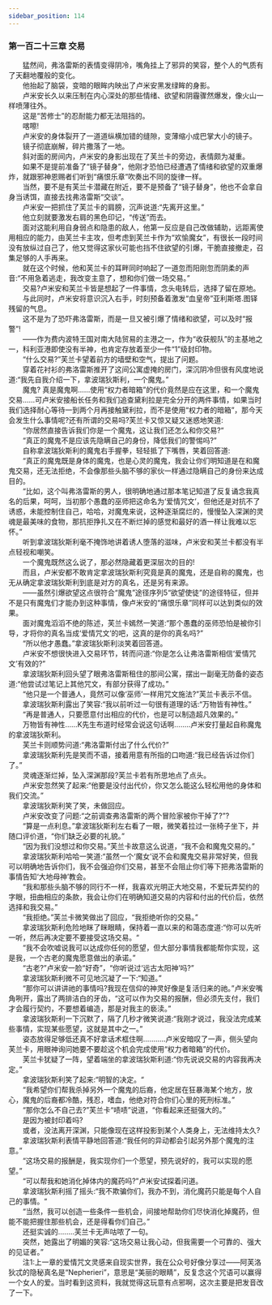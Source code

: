 ```yaml
---
sidebar_position: 114
---
```

### 第一百二十三章 交易  


　　猛然间，弗洛雷斯的表情变得阴冷，嘴角挂上了邪异的笑容，整个人的气质有了天翻地覆般的变化。  
　　他抬起了脑袋，变暗的眼眸内映出了卢米安黑发绿眸的身影。  
　　卢米安长久以来压制在内心深处的那些情绪、欲望和阴霾骤然爆发，像火山一样喷薄往外。  
　　这是“苦修士”的忍耐能力都无法阻挡的。  
　　喀嚓!  
　　卢米安的身体裂开了一道道纵横加错的缝隙，变薄缩小成巴掌大小的镜子。  
　　镜子彻底崩解，碎片撒落了一地。  
　　斜对面的房间内，卢米安的身影出现在了芙兰卡的旁边，表情颇为凝重。  
　　如果不是提前准备了“镜子替身”，他刚才恐怕已经遭遇了情绪和欲望的双重爆炸，就跟邪神恩赐者们听到“痛恨乐章”吹奏出不同的旋律一样。  
　　当然，要不是有芙兰卡潜藏在附近，要不是预备了“镜子替身”，他也不会拿自身当诱饵，直接去找弗洛雷斯“交谈”。  
　　卢米安一把抓住了芙兰卡的肩膀，沉声说道:“先离开这里。”  
　　他立刻就要激发右肩的黑色印记，“传送”而去。  
　　面对这能利用自身弱点和隐患的敌人，他第一反应是自己改做辅助，远距离使用相应的能力，由芙兰卡主攻，但考虑到芙兰卡作为“欢愉魔女”，有很长一段时间没有放纵过自己了，他又觉得这家伙可能也挡不住欲望的引爆，干脆直接撤走，召集足够的人手再来。  
　　就在这个时候，他和芙兰卡的耳畔同时响起了一道忽而阳刚忽而阴柔的声音:“不用急着逃走，我改变主意了，想和你们做一场交易。”  
　　交易?卢米安和芙兰卡皆是想起了一件事情，念头电转后，选择了留在原地。  
　　与此同时，卢米安将意识沉入右手，时刻预备着激发“血皇帝”亚利斯塔.图铎残留的气息。  
　　这不是为了恐吓弗洛雷斯，而是一旦又被引爆了情绪和欲望，可以及时“报警”!  
　　——作为费内波特王国对南大陆贸易的主港之一，作为“收获舰队”的主基地之一，科利亚港即使没有半神，也肯定存放着至少一件“1”级封印物。  
　　“什么交易?”芙兰卡望着前方的墙壁和空气，提出了问题。  
　　穿着花衬衫的弗洛雷斯推开了这间公寓虚掩的房门，深沉阴冷但很有风度地说道:“我先自我介绍一下，拿波瑞狄斯利，一个魔鬼。”  
　　魔鬼? 真是魔鬼啊……使用“权力者暗箱”的代价竟然是应在这里，和一个魔鬼交易...…可卢米安接船长任务和我们追查黛利拉是完全分开的两件事情，如果当时我们选择耐心等待一到两个月再接触黛利拉，而不是使用“权力者的暗箱”，那今天会发生什么事情呢?还有所谓的交易吗?芙兰卡又惊又疑又迷惑地笑道:  
　　“你居然直接告诉我们你是一个魔鬼，这让我们还怎么和你交易?“  
　　“真正的魔鬼不是应该先隐瞒自己的身份，降低我们的警惕吗?”  
　　自称拿波瑞狄斯利的魔鬼右手握拳，轻轻抵了下嘴唇，笑着回答道:  
　　“真正的魔鬼既是身体的魔鬼，也是心灵的魔鬼，我会让你们明知道是在和魔鬼交易，还无法拒绝，不会像那些头脑不够的家伙一样通过隐瞒自己的身份来达成目的。  
　　“比如，这个叫弗洛雷斯的男人，很明确地通过那本笔记知道了反复诵念我真名的后果，呵呵，当初那个愚蠢的巫师把这命名为‘爱情咒文’，但他还是对抗不了诱惑，未能控制住自己，哈哈，对魔鬼来说，这种逐渐腐烂的，慢慢坠入深渊的灵魂是最美味的食物，那抗拒挣扎又在不断烂掉的感觉和最好的酒一样让我难以忘怀。”  
　　听到拿波瑞狄斯利毫不掩饰地讲着诱人堕落的滋味，卢米安和芙兰卡都没有半点轻视和嘲笑。  
　　一个魔鬼既然这么说了，那必然隐藏着更深层次的目的!  
　　而且，卢米安都不敢肯定拿波瑞狄斯利究竟是真的魔鬼，还是自称的魔鬼，也无从确定拿波瑞狄斯利到底是对方的真名，还是另有来源。  
　　——虽然引爆欲望这点很符合“魔鬼”途径序列5“欲望使徒”的途径特征，但并不是只有魔鬼们才能办到这种事情，像卢米安的“痛恨乐章”同样可以达到类似的效果。  
　　面对魔鬼滔滔不绝的陈述，芙兰卡嫣然一笑道:“那个愚蠢的巫师恐怕是被你引导，才将你的真名当成‘爱情咒文’的吧，这真的是你的真名吗?”  
　　“所以他才愚蠢。”拿波瑞狄斯利淡笑着回答道。  
　　卢米安不想很快进入交易环节，转而问道:“你是怎么让弗洛雷斯相信‘爱情咒文’有效的?”  
　　拿波瑞狄斯利回头望了眼弗洛雷斯租住的那间公寓，摆出一副毫无防备的姿态道:“他尝试过笔记上其他咒文，有部分获得了成功。”  
　　“他只是一个普通人，竟然可以像‘巫师’一样用咒文施法?”芙兰卡表示不信。  
　　拿波瑞狄斯利露出了笑容:“我以前听过一句很有道理的话:“万物皆有神性。”  
　　“再是普通人，只要愿意付出相应的代价，也是可以制造超凡效果的。”  
　　万物皆有神性……K先生布道时经常会说这句话啊….….卢米安打量起自称魔鬼的拿波瑞狄斯利。  
　　芙兰卡则顺势问道:“弗洛雷斯付出了什么代价?”  
　　拿波瑞狄斯利先是笑而不语，接着用意有所指的口吻道:“我已经告诉过你们了。”  
　　灵魂逐渐烂掉，坠入深渊那段?芙兰卡若有所思地点了点头。  
　　卢米安忽然笑了起来:“他要是没付出代价，你又怎么能这么轻松用他的身体和我们交流。”  
　　拿波瑞狄斯利笑了笑，未做回应。  
　　卢米安改变了问题:“之前调查弗洛雷斯的两个冒险家被你干掉了?”?  
　　“算是一点利息。”拿波瑞狄斯利左右看了一眼，微笑着拉过一张椅子坐下，并随口评价道，“你们缺乏必要的礼貌。”  
　　“因为我们没想过和你交易。”芙兰卡故意这么说道，“我不会和魔鬼交易的。”  
　　拿波瑞狄斯利哈哈一笑道:“虽然一个‘魔女’说不会和魔鬼交易非常好笑，但我可以明确地告诉你们，我不会强迫你们交易，甚至不会阻止你们等下把弗洛雷斯的事情告知‘大地母神’教会。  
　　“我和那些头脑不够的同行不一样，我喜欢光明正大地交易，不爱玩弄契约的字眼，扭曲相应的条款，我会让你们在明确知道交易的内容和付出的代价后，依然选择和我交易。”  
　　“我拒绝。”芙兰卡微笑做出了回应，“我拒绝听你的交易。”  
　　拿波瑞狄斯利危险地眯了眯眼睛，保持着一直以来的和蔼态度道:“你可以先听一听，然后再决定要不要接受这场交易。“  
　　“我不会吹嘘说我可以达成你任何的愿望，但大部分事情我都能帮你实现，这是我，一个古老的魔鬼愿意做出的承诺。”  
　　“古老?”卢米安一脸“好奇”，“你听说过‘远古太阳神’吗?”  
　　拿波瑞狄斯利微不可见地沉凝了一下:“知道。”  
　　“那你可以讲讲祂的事情吗?我现在信仰的神灵好像是复活归来的祂。”卢米安嘴角咧开，露出了两排洁白的牙齿，“这可以作为交易的报酬，但必须先支付，我们才会履行契约，不要想着编造，那是对我主的亵渎。”  
　　拿波瑞狄斯利一下沉默了，隔了几秒才微笑说道:“我刚才说过，我没法完成某些事情，实现某些愿望，这就是其中之一。”  
　　姿态放得足够低还真不好拿话术框住啊.……….卢米安暗叹了一声，侧头望向芙兰卡，用眼神询问她要不要趁这个机会完成使用“权力者暗箱”的代价。  
　　芙兰卡犹疑了一阵，望着端坐的拿波瑞狄斯利道:“你先说说交易的内容我再决定。”  
　　拿波瑞狄斯利笑了起来:“明智的决定。“  
　　“我希望你们帮我杀掉另外一个魔鬼的后裔，他定居在狂暴海某个地方，放心，魔鬼的后裔都冷酷，残忍，嗜血，他绝对符合你们心里的死刑标准。”  
　　“那你怎么不自己去?”芙兰卡“啧啧”说道，“你看起来还挺强大的。”  
　　是因为被封印着吗?  
　　或者，没法离开深渊，只能像现在这样投影到某个人类身上，无法维持太久?  
　　拿波瑞狄斯利表情平静地回答道:“我任何的异动都会引起另外那个魔鬼的注意。”  
　　“这场交易的报酬是，我实现你们一个愿望，预先说好的，我可以实现的愿望。”  
　　“可以帮我和她消化掉体内的魔药吗?”卢米安试探着问道。  
　　拿波瑞狄斯利摇了摇头:“我不欺骗你们，我办不到，消化魔药只能是每个人自己的事情。“  
　　“当然，我可以创造一些条件一些机会，间接地帮助你们尽快消化掉魔药，但能不能把握住那些机会，还是得看你们自己。”  
　　还挺实诚的.…….芙兰卡无声咕哝了一句。  
　　突然，她露出了明媚的笑容:“这场交易让我心动，但我需要一个可靠的、强大的见证者。”  
　　注1:上一章的爱情咒文灵感来自现实世界，我在公众号好像分享过——阿芙洛狄忒的隐秘真名是“Nepherieri”，意思是“美丽的眼睛”，反复念这个咒语可以赢得一个女人的爱。当时看到这资料，我就觉得这玩意有点邪啊，这次主要是把发音改了一下。  
